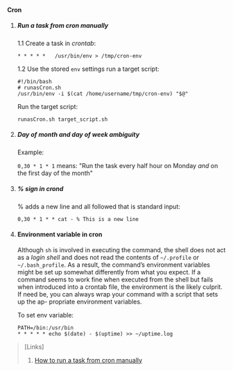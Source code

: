 #### Cron

1. ##### Run a task from cron manually

    1.1 Create a task in *crontab*:

    ```
    * * * * *   /usr/bin/env > /tmp/cron-env
    ```

    1.2 Use the stored `env` settings run a target script:

    ```
    #!/bin/bash
    # runasCron.sh
    /usr/bin/env -i $(cat /home/username/tmp/cron-env) "$@"
    ```

    Run the target script:

    ```
    runasCron.sh target_script.sh
    ```

2. ##### Day of month and day of week ambiguity

    Example:

    `0,30 * 1 * 1` means: "Run the task every half hour on Monday *and* on the first day of the month"

3. ##### % sign in crond

    % adds a new line and all followed that is standard input:

    ```
    0,30 * 1 * * cat - % This is a new line
    ```

4. #### Environment variable in cron

    Although `sh` is involved in executing the command, the shell does not act as a *login shell* and does not read the contents of `~/.profile` or `~/.bash_profile`. As a result, the command’s environment variables might be set up somewhat differently from what you expect. If a command seems to work fine when executed from the shell but fails when introduced into a crontab file, the environment is the likely culprit. If need be, you can always wrap your command with a script that sets up the ap- propriate environment variables.

    To set env variable:

    ```
    PATH=/bin:/usr/bin
    * * * * * echo $(date) - $(uptime) >> ~/uptime.log
    ```

>[Links]
>1. [How to run a task from cron manually](https://unix.stackexchange.com/questions/42715/how-can-i-make-cron-run-a-job-right-now-for-testing-debugging-without-changing)
